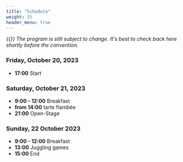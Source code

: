 ```yaml
---
title: "Schedule"
weight: 35
header_menu: true
---
```


_{{<icon class="fa fa-warning">}} The program is still subject to change. It's best to check back here shortly before the convention._

### Friday, October 20, 2023

- **17:00** Start

### Saturday, October 21, 2023

- **9:00 - 12:00** Breakfast
- **from 14:00** tarte flambée
- **21:00** Open-Stage

### Sunday, 22 October 2023

- **9:00 - 12:00** Breakfast
- **13:00** Juggling games
- **15:00** End

